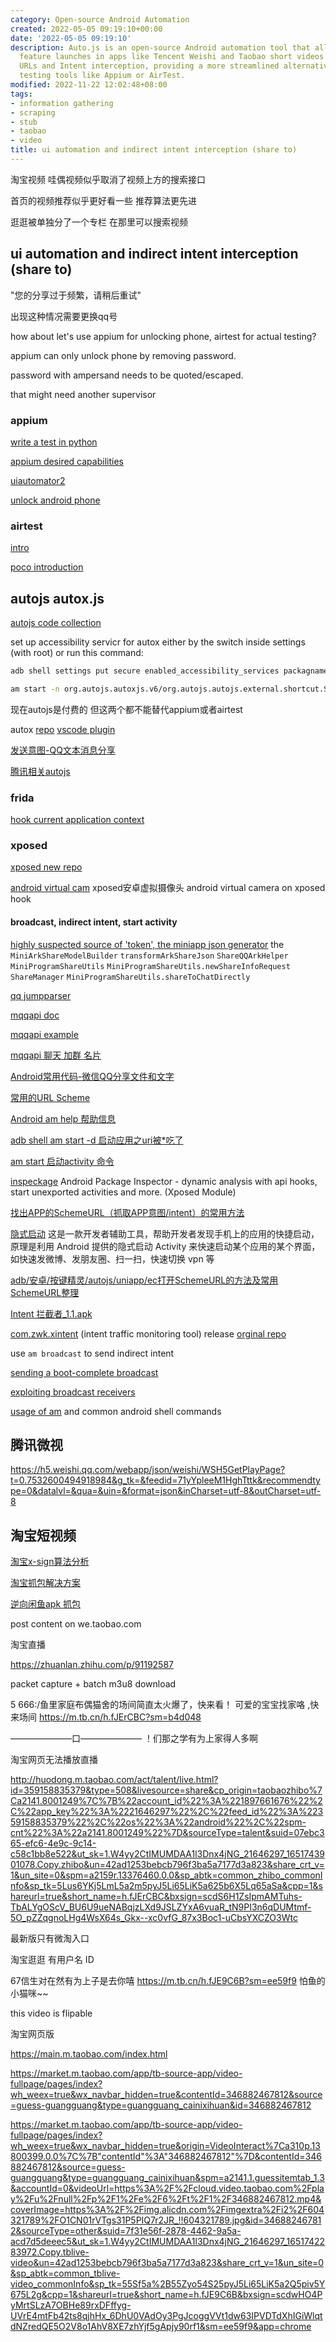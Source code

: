 ```yaml
---
category: Open-source Android Automation
created: 2022-05-05 09:19:10+00:00
date: '2022-05-05 09:19:10'
description: Auto.js is an open-source Android automation tool that allows for quick
  feature launches in apps like Tencent Weishi and Taobao short videos using Scheme
  URLs and Intent interception, providing a more streamlined alternative to professional
  testing tools like Appium or AirTest.
modified: 2022-11-22 12:02:48+08:00
tags:
- information gathering
- scraping
- stub
- taobao
- video
title: ui automation and indirect intent interception (share to)
---
```


淘宝视频 哇偶视频似乎取消了视频上方的搜索接口

首页的视频推荐似乎更好看一些 推荐算法更先进

逛逛被单独分了一个专栏 在那里可以搜索视频

## ui automation and indirect intent interception (share to)

"您的分享过于频繁，请稍后重试"

出现这种情况需要更换qq号

how about let's use appium for unlocking phone, airtest for actual testing?

appium can only unlock phone by removing password.

password with ampersand needs to be quoted/escaped.

that might need another supervisor

### appium

[write a test in python](https://appium.github.io/appium/docs/en/2.0/quickstart/test-py/)

[appium desired capabilities](http://appium.io/docs/en/writing-running-appium/caps/index.html#uiautomator2)

[uiautomator2](https://github.com/appium/appium-uiautomator2-driver)

[unlock android phone](https://github.com/appium/appium-android-driver/blob/master/docs/UNLOCK.md)

### airtest

[intro](https://airtest.doc.io.netease.com/en/tutorial/1_quick_start_guide/)

[poco introduction](https://airtest.doc.io.netease.com/en/tutorial/3_Poco_introduction/)

## autojs autox.js

[autojs code collection](https://blog.csdn.net/snailuncle2/article/details/115278704)

set up accessibility servicr for autox either by the switch inside settings (with root) or run this command:

```bash
adb shell settings put secure enabled_accessibility_services packagname/servicename
```

```bash
am start -n org.autojs.autoxjs.v6/org.autojs.autojs.external.shortcut.ShortcutActivity -a android.intent.action.MAIN -e path "/storage/emulated/0/脚本/show_toast.js"
```

现在autojs是付费的 但这两个都不能替代appium或者airtest

autox [repo](https://github.com/kkevsekk1/AutoX/tree/84a1f59135433f40747d18ac0805f1b4682bd032) [vscode plugin](https://github.com/kkevsekk1/Auto.js-VSCode-Extension)

[发送意图-QQ文本消息分享](https://github.com/feifadaima/https-github.com-hyb1996-NoRootScriptDroid/blob/eb4fff77db555ba391aeb39c61d3334f33be38d7/app/src/main/assets/sample/%E5%BA%94%E7%94%A8/%E5%8F%91%E9%80%81%E6%84%8F%E5%9B%BE-QQ%E6%96%87%E6%9C%AC%E6%B6%88%E6%81%AF%E5%88%86%E4%BA%AB.js)

[腾讯相关autojs](https://github.com/zmjjcghome/myAutoX/commit/f98c239ac3051fbd2a87d5913cf42125b9380af6#diff-905b728531cb73538660fa67cdc67dcc170d2e7cc9e7b73ba9b23eb3162aed53)


### frida

[hook current application context](https://github.com/frida/frida-java-bridge/issues/67)

### xposed

[xposed new repo](https://github.com/orgs/Xposed-Modules-Repo/repositories)

[android virtual cam](https://github.com/w2016561536/android_virtual_cam) xposed安卓虚拟摄像头 android virtual camera on xposed hook

#### broadcast, indirect intent, start activity

[highly suspected source of 'token', the miniapp json generator](https://github.com/tsuzcx/qq_apk/blob/dfa4bbb676ea1d1dc583317281980df86420ecb4/com.tencent.mobileqq/classes.jar/com/tencent/mobileqq/mini/share/MiniProgramOpenSdkUtil.java) the `MiniArkShareModelBuilder` `transformArkShareJson` `ShareQQArkHelper` `MiniProgramShareUtils` `MiniProgramShareUtils.newShareInfoRequest` `ShareManager` `MiniProgramShareUtils.shareToChatDirectly`

[qq jumpparser](https://github.com/waterwitness/qooq/blob/e723920ac555e99d5325b1d4024552383713c28d/classes2/com/tencent/mobileqq/utils/JumpParser.java)

[mqqapi doc](https://open.mobile.qq.com/api/mqq/index)

[mqqapi example](https://github.com/Kingcool759/Mydemo/blob/193b3807bcd309f28e45f03351f4d396e0ff726d/app/src/main/java/com/example/mydemo/blog/Case57.java)

[mqqapi 聊天 加群 名片](https://github.com/testacount1/HL4A/blob/fc2bd4289321fec27462aac2ac918d6b91646fe7/%E5%AE%89%E5%8D%93/src/main/java/%E6%94%BE%E8%AF%BE%E5%90%8E%E4%B9%90%E5%9B%AD%E9%83%A8/%E5%AE%89%E5%8D%93/%E5%B7%A5%E5%85%B7/%E9%93%BE%E6%8E%A5%E5%B7%A5%E5%85%B7.java)

[Android常用代码-微信QQ分享文件和文字](https://github.com/zhouzhuo810/BlogBackup/blob/98542d8f153012d38c0dff1d905a777f364566a7/source/_posts/Android%E5%B8%B8%E7%94%A8%E4%BB%A3%E7%A0%81-%E5%BE%AE%E4%BF%A1QQ%E5%88%86%E4%BA%AB%E6%96%87%E4%BB%B6%E5%92%8C%E6%96%87%E5%AD%97.md)

[常用的URL Scheme](https://www.jianshu.com/p/85aeae988443)

[Android am help 帮助信息](http://www.atmcu.com/277.html)

[adb shell am start -d 启动应用之uri被*吃了](https://blog.csdn.net/jack123lian/article/details/78796250)

[am start 启动activity 命令](https://www.jianshu.com/p/ab4bb360df36)

[inspeckage](https://github.com/ac-pm/Inspeckage) Android Package Inspector - dynamic analysis with api hooks, start unexported activities and more. (Xposed Module)

[找出APP的SchemeURL（抓取APP意图/intent）的常用方法](https://segmentfault.com/a/1190000040065334)

[隐式启动](https://www.coolapk.com/apk/xyz.hanks.launchactivity)  这是一款开发者辅助工具，帮助开发者发现手机上的应用的快捷启动，原理是利用 Android 提供的隐式启动 Activity 来快速启动某个应用的某个界面，如快速发微博、发朋友圈、扫一扫，快速切换 vpn 等

[adb/安卓/按键精灵/autojs/uniapp/ec打开SchemeURL的方法及常用SchemeURL整理](https://segmentfault.com/a/1190000040065447)

[Intent 拦截者_1.1.apk](https://474b.com/file/18365508-385607560)

[com.zwk.xintent](https://github.com/Xposed-Modules-Repo/com.zwk.xintent/releases) (intent traffic monitoring tool) release [orginal repo](https://github.com/2Y2s1mple/xintent)

use `am broadcast` to send indirect intent

[sending a boot-complete broadcast](https://riptutorial.com/android/example/18033/generating-a--boot-complete--broadcast)

[exploiting broadcast receivers](https://resources.infosecinstitute.com/topic/android-hacking-security-part-3-exploiting-broadcast-receivers/)

[usage of am](https://blog.csdn.net/yelangjueqi/article/details/43231425) and common android shell commands

## 腾讯微视

https://h5.weishi.qq.com/webapp/json/weishi/WSH5GetPlayPage?t=0.7532600494918984&g_tk=&feedid=71yYpleeM1HghTttk&recommendtype=0&datalvl=&qua=&uin=&format=json&inCharset=utf-8&outCharset=utf-8

## 淘宝短视频

[淘宝x-sign算法分析](https://blog.csdn.net/tiandaochouqin_W/article/details/118225639?spm=1001.2101.3001.6650.1&utm_medium=distribute.wap_relevant.none-task-blog-2~default~BlogCommendFromBaidu~Rate-1-118225639-blog-115668447.wap_blog_relevant_default&depth_1-utm_source=distribute.wap_relevant.none-task-blog-2~default~BlogCommendFromBaidu~Rate-1-118225639-blog-115668447.wap_blog_relevant_default)

[淘宝抓包解决方案](https://blog.csdn.net/junges/article/details/103036012?spm=1001.2101.3001.6650.4&utm_medium=distribute.wap_relevant.none-task-blog-2~default~BlogCommendFromBaidu~Rate-4-103036012-blog-115668447.wap_blog_relevant_default&depth_1-utm_source=distribute.wap_relevant.none-task-blog-2~default~BlogCommendFromBaidu~Rate-4-103036012-blog-115668447.wap_blog_relevant_default)

[逆向闲鱼apk 抓包](https://www.52pojie.cn/forum.php?mod=viewthread&tid=1582470)

post content on we.taobao.com

淘宝直播

https://zhuanlan.zhihu.com/p/91192587

packet capture + batch m3u8 download 

5 666:/鱼里家庭布偶猫舍的场间简直太火爆了，快来看！
可爱的宝宝找家咯 ,快来场间  https://m.tb.cn/h.fJErCBC?sm=b4d048

———————口———————
！们那之学有为上家得人多啊

淘宝网页无法播放直播

http://huodong.m.taobao.com/act/talent/live.html?id=359158835379&type=508&livesource=share&cp_origin=taobaozhibo%7Ca2141.8001249%7C%7B%22account_id%22%3A%221897661676%22%2C%22app_key%22%3A%2221646297%22%2C%22feed_id%22%3A%22359158835379%22%2C%22os%22%3A%22android%22%2C%22spm-cnt%22%3A%22a2141.8001249%22%7D&sourceType=talent&suid=07ebc365-efc6-4e9c-9c14-c58c1bb8e522&ut_sk=1.W4yy2CtIMUMDAA1l3Dnx4jNG_21646297_1651743901078.Copy.zhibo&un=42ad1253bebcb796f3ba5a7177d3a823&share_crt_v=1&un_site=0&spm=a2159r.13376460.0.0&sp_abtk=common_zhibo_commonInfo&sp_tk=5Lus6YKj5LmL5a2m5pyJ5Li65LiK5a625b6X5Lq65aSa&cpp=1&shareurl=true&short_name=h.fJErCBC&bxsign=scdS6H1ZsIpmAMTuhs-TbALYgOScV_BU6U9ueNABqjzLXd9JSLZYxA6vuaR_tN9PI3n6qDUMtmf-5O_pZZqgnoLHg4WsX64s_Gkx--xc0vfG_87x3Boc1-uCbsYXCZO3Wtc

最新版只有微淘入口

淘宝逛逛 有用户名 ID

67信生对在然有为上子是去你嘻 https://m.tb.cn/h.fJE9C6B?sm=ee59f9  怕鱼的小猫咪~~

this video is flipable

淘宝网页版

https://main.m.taobao.com/index.html

https://market.m.taobao.com/app/tb-source-app/video-fullpage/pages/index?wh_weex=true&wx_navbar_hidden=true&contentId=346882467812&source=guess-guangguang&type=guangguang_cainixihuan&id=346882467812

https://market.m.taobao.com/app/tb-source-app/video-fullpage/pages/index?wh_weex=true&wx_navbar_hidden=true&origin=VideoInteract%7Ca310p.13800399.0.0%7C%7B"contentId"%3A"346882467812"%7D&contentId=346882467812&source=guess-guangguang&type=guangguang_cainixihuan&spm=a2141.1.guessitemtab_1.3&accountId=0&videoUrl=https%3A%2F%2Fcloud.video.taobao.com%2Fplay%2Fu%2Fnull%2Fp%2F1%2Fe%2F6%2Ft%2F1%2F346882467812.mp4&coverImage=https%3A%2F%2Fimg.alicdn.com%2Fimgextra%2Fi2%2F604321789%2FO1CN01rVTgs31P5PIQ7r2JR_!!604321789.jpg&id=346882467812&sourceType=other&suid=7f31e56f-2878-4462-9a5a-acd7d5deeec5&ut_sk=1.W4yy2CtIMUMDAA1l3Dnx4jNG_21646297_1651742283972.Copy.tblive-video&un=42ad1253bebcb796f3ba5a7177d3a823&share_crt_v=1&un_site=0&sp_abtk=common_tblive-video_commonInfo&sp_tk=55Sf5a%2B55Zyo54S25pyJ5Li65LiK5a2Q5piv5Y675L2g&cpp=1&shareurl=true&short_name=h.fJE9C6B&bxsign=scdwHO4PyMrtSLzA7OBHe89rxDFffyg-UVrE4mtFb42ts8qjhHx_6DhU0VAdOy3PgJcoggVVt1dw63IPVDTdXhIGiWlqtdNZredQE5O2V8o1AhV8XE7zhYjf5gApjy90rf1&sm=ee59f9&app=chrome
